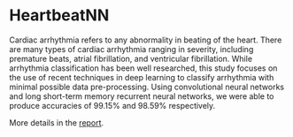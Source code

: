 # HeartbeatNN

Cardiac arrhythmia refers to any abnormality in beating of the heart. There are many types of cardiac arrhythmia ranging in severity, including premature beats, atrial fibrillation, and ventricular fibrillation. While arrhythmia classification has been well researched, this study focuses on the use of recent techniques in deep learning to classify arrhythmia with minimal possible data pre-processing. Using convolutional neural networks and long short-term memory recurrent neural networks, we were able to produce accuracies of 99.15% and 98.59% respectively.

More details in the [report](https://github.com/ssampang/HeartbeatNN/blob/master/report/ArrythmiaFinalProject.pdf).

